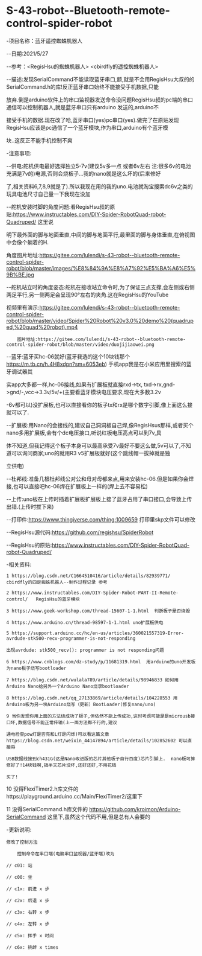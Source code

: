 # S-43-robot--Bluetooth-remote-control-spider-robot

  -项目名称：蓝牙遥控蜘蛛机器人

  --日期:2021/5/27

  --参考：<RegisHsu的蜘蛛机器人>   <cbirdfly的遥控蜘蛛机器人>

  --描述:发现SerialCommand不能读取蓝牙串口,额,就是不会用RegisHsu大叔的的SerialCommand.h的库!反正蓝牙串口始终不能接受手机数据,只能

  放弃.倒是arduino软件上的串口监视器发送命令没问题RegisHsu叔的pc端的串口通信可以控制机器人,就是蓝牙串口只有arduino 发送的,arduino不

  接受手机的数据.现在改了哈,蓝牙串口(yes)pc串口(yes).做完了在原贴发现RegisHsu应该是pc通信了一个蓝牙模块,作为串口,arduino有个蓝牙模

  块..这反正不能手机控制不爽

  -注意事项:

  --供电:舵机供电最好选择独立5-7v(建议5v多一点 或者6v左右 注:很多6v的电池充满是7v的)电源,否则会烧板子...我的nano就是这么坏的(后来修好

  了,相关资料6,7,8,9就是了).所以我现在用的我的uno.电池就淘宝搜索dc6v之类的玩具电池尺寸自己量一下我现在没加

  --舵机安装时脚的角度问题:看RegisHsu叔的原贴:https://www.instructables.com/DIY-Spider-RobotQuad-robot-Quadruped/ 这里说

  明下最外面的脚与地面垂直,中间的脚与地面平行,最里面的脚与身体垂直,在俯视图中会像个躺着的H.

  角度图片地址:https://gitee.com/lulendi/s-43-robot--bluetooth-remote-control-spider-robot/blob/master/images/%E8%84%9A%E8%A7%92%E5%BA%A6%E5%9B%BE.jpg


  --舵机站立时的角度姿态:舵机在接收站立命令时,为了保证三点支撑,会左侧或右侧两足平行,另一侧两足会呈现90°左右的夹角.这在RegisHsu的YouTube

  视频里有演示:https://gitee.com/lulendi/s-43-robot--bluetooth-remote-control-spider-robot/blob/master/video/Spider%20Robot%20v3.0%20demo%20(quadruped,%20quad%20robot).mp4

        图片地址:https://gitee.com/lulendi/s-43-robot--bluetooth-remote-control-spider-robot/blob/master/video/duojijiaowei.png


  --蓝牙:蓝牙买hc-06就好(蓝牙我选的这个10块钱那个 https://m.tb.cn/h.4H8xdpn?sm=6053eb) 手机app我是在小米应用里搜索的蓝牙调试器其

  实app大多都一样,hc-06接线,如果有扩展板就直接rxd->tx, txd->rx,gnd->gnd/-,vcc->3.3v/5v/+(主要看蓝牙模块电压要求,现在大多数3.2v

  -6v都可以)没扩展板,也可以直接看你的板子tx和rx是哪个数字引脚,像上面这么接就可以了.

  --扩展板:用Nano的会接线的,建议自己洞洞板自己焊,像RegisHsus那样,或者买个nano多用扩展板,会有个dc电压接口,听说红板电压高点可以到7v,具

  体不知道,但我记得这个板子本身可以最高承受7v最好不要这么做,5v可以了,不知道可以询问商家;uno的就用R3 v5扩展板就好(这个跳线帽一拔掉就是独

  立供电)

  --杜邦线:准备几根杜邦线公对公和母对母都来点,用来安装hc-06.但是如果你会焊接,也可以直接吧hc-06焊在扩展板上一样的(焊上去不容易松)

  --上传:uno板在上传时插着扩展板扩展板上接了蓝牙占用了串口接口,会导致上传出错.(上传时拔下来)

  --打印件:https://www.thingiverse.com/thing:1009659 打印里skp文件可以修改

  --RegisHsu源代码:https://github.com/regishsu/SpiderRobot

  --RegisHsu的原贴:https://www.instructables.com/DIY-Spider-RobotQuad-robot-Quadruped/

  -相关资料:

    1 https://blog.csdn.net/C1664510416/article/details/82939771/  cbirdfly的四足蜘蛛机器人--制作过程记录 参考

    2 https://www.instructables.com/DIY-Spider-Robot-PART-II-Remote-control/   RegisHsu的蓝牙模块

    3 https://www.geek-workshop.com/thread-15607-1-1.html  判断板子是否烧毁

    4 https://www.arduino.cn/thread-98597-1-1.html uno扩展板供电

    5 https://support.arduino.cc/hc/en-us/articles/360021557319-Error-avrdude-stk500-recv-programmer-is-not-responding  

    出现avrdude: stk500_recv(): programmer is not responding问题

    6 https://www.cnblogs.com/dz-study/p/11681319.html  用arduino的uno开发板为nano板子烧写bootloader

    7 https://blog.csdn.net/wulala789/article/details/98946833 如何用Arduino Nano给另外一个Arduino Nano烧录bootloader

    8 https://blog.csdn.net/qq_27133869/article/details/104228553 用Arduino板为另一块Arduino烧写（更新）BootLoader(修复nano/uno)

    9 当你发现你用上面的方法烧成功了板子,但依然不能上传成功,这时考虑可能是是microusb接口坏,数据信号不能正常传输(上一面方法都不行的,建议

    通电检查pow灯是否亮和L灯是闪烁)可以看这篇文章https://blog.csdn.net/weixin_44147894/article/details/102852602 可以直接将

    USB数据线接到ch431G(这是Nano改进版的芯片其他板子自行百度)芯片引脚上.  nano板可算修好了!14块钱啊,搞半天芯片没坏,还好还好,不用花钱

    买了!

   10 没得FlexiTimer2.h库文件的https://playground.arduino.cc/Main/FlexiTimer2/这里下

   11 没得SerialCommand.h库文件的 https://github.com/kroimon/Arduino-SerialCommand 这里下,虽然这个代码不用,但是总有人会要的

  -更新说明:

    修改了控制方法

        控制命令在串口端(电脑串口监视器/蓝牙端)改为

    // c01: 站

    // c00: 坐

    // c1x: 前进 x 步

    // c2x: 后退 x 步

    // c3x: 右转 x 步

    // c4x: 左转 x 步

    // c5x: 挥手 x 时间

    // c6x: 挑衅 x times


